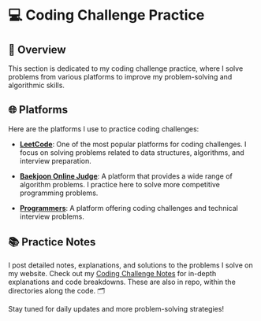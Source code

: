 # 💻 Coding Challenge Practice

## 📝 Overview
This section is dedicated to my coding challenge practice, where I solve problems from various platforms to improve my problem-solving and algorithmic skills.

## 🌐 Platforms

Here are the platforms I use to practice coding challenges:

- **[LeetCode](https://leetcode.com)**: One of the most popular platforms for coding challenges. I focus on solving problems related to data structures, algorithms, and interview preparation.
  
- **[Baekjoon Online Judge](https://www.acmicpc.net/)**: A platform that provides a wide range of algorithm problems. I practice here to solve more competitive programming problems. 

- **[Programmers](https://programmers.co.kr/)**: A platform offering coding challenges and technical interview problems.

## 📚 Practice Notes

I post detailed notes, explanations, and solutions to the problems I solve on my website. Check out my [Coding Challenge Notes](https://www.lynjeong.com) for in-depth explanations and code breakdowns. These are also in repo, within the directories along the code. 🗂️

Stay tuned for daily updates and more problem-solving strategies!
